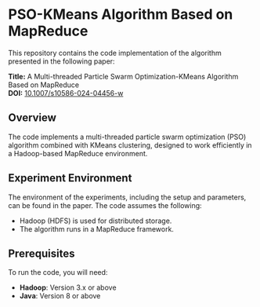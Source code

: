 # PSO-KMeans Algorithm Based on MapReduce

This repository contains the code implementation of the algorithm presented in the following paper:

**Title:** A Multi-threaded Particle Swarm Optimization-KMeans Algorithm Based on MapReduce  
**DOI:** [10.1007/s10586-024-04456-w](https://doi.org/10.1007/s10586-024-04456-w)

## Overview
The code implements a multi-threaded particle swarm optimization (PSO) algorithm combined with KMeans clustering, designed to work efficiently in a Hadoop-based MapReduce environment.

## Experiment Environment
The environment of the experiments, including the setup and parameters, can be found in the paper. The code assumes the following:
- Hadoop (HDFS) is used for distributed storage.
- The algorithm runs in a MapReduce framework.

## Prerequisites
To run the code, you will need:
- **Hadoop**: Version 3.x or above
- **Java**: Version 8 or above

